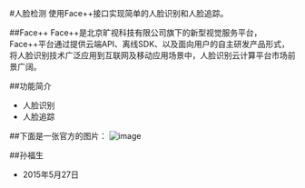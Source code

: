 #人脸检测
使用Face++接口实现简单的人脸识别和人脸追踪。

##Face++
Face++是北京旷视科技有限公司旗下的新型视觉服务平台，Face++平台通过提供云端API、离线SDK、以及面向用户的自主研发产品形式，将人脸识别技术广泛应用到互联网及移动应用场景中，人脸识别云计算平台市场前景广阔。

##功能简介
* 人脸识别
* 人脸追踪

##下面是一张官方的图片：
![image](https://github.com/sfsheng0322/FaceDetection/blob/master/app/src/main/res/drawable-xhdpi/icon_face_image.jpg)

##孙福生
* 2015年5月27日
